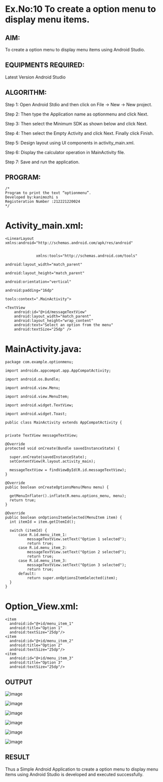 # Ex.No:10 To create a option menu to display menu items.


## AIM:

To create a option menu to display menu items using Android Studio.

## EQUIPMENTS REQUIRED:

Latest Version Android Studio

## ALGORITHM:
Step 1: Open Android Stdio and then click on File -> New -> New project.

Step 2: Then type the Application name as optionmenu and click Next.

Step 3: Then select the Minimum SDK as shown below and click Next.

Step 4: Then select the Empty Activity and click Next. Finally click Finish.

Step 5: Design layout using UI components in activity_main.xml.

Step 6: Display the calculator operation in MainActivity file.

Step 7: Save and run the application.


## PROGRAM:
```
/*
Program to print the text “optionmenu”.
Developed by:kanimozhi s
Registeration Number :212221220024
*/
```
# Activity_main.xml:
~~~
<LinearLayout xmlns:android="http://schemas.android.com/apk/res/android"


              xmlns:tools="http://schemas.android.com/tools"
          
android:layout_width="match_parent"
          
android:layout_height="match_parent"
          
android:orientation="vertical"
          
android:padding="16dp"
          
tools:context=".MainActivity">

<TextView
    android:id="@+id/messageTextView"
    android:layout_width="match_parent"
    android:layout_height="wrap_content"
    android:text="Select an option from the menu"
    android:textSize="25dp" />
~~~
# MainActivity.java:
~~~
package com.example.optionmenu;

import androidx.appcompat.app.AppCompatActivity;

import android.os.Bundle;

import android.view.Menu;

import android.view.MenuItem;

import android.widget.TextView;

import android.widget.Toast;

public class MainActivity extends AppCompatActivity {


private TextView messageTextView;

@Override
protected void onCreate(Bundle savedInstanceState) {

  super.onCreate(savedInstanceState);
  setContentView(R.layout.activity_main);

  messageTextView = findViewById(R.id.messageTextView);
}

@Override
public boolean onCreateOptionsMenu(Menu menu) {

  getMenuInflater().inflate(R.menu.options_menu, menu);
  return true;
}

@Override
public boolean onOptionsItemSelected(MenuItem item) {
  int itemId = item.getItemId();

  switch (itemId) {
      case R.id.menu_item_1:
          messageTextView.setText("Option 1 selected");
          return true;
      case R.id.menu_item_2:
          messageTextView.setText("Option 2 selected");
          return true;
      case R.id.menu_item_3:
          messageTextView.setText("Option 3 selected");
          return true;
      default:
          return super.onOptionsItemSelected(item);
  }
}
~~~
# Option_View.xml:
~~~
<item
  android:id="@+id/menu_item_1"
  android:title="Option 1"
  android:textSize="25dp"/>
<item
  android:id="@+id/menu_item_2"
  android:title="Option 2"
  android:textSize="25dp"/>
<item
  android:id="@+id/menu_item_3"
  android:title="Option 3"
  android:textSize="25dp"/>
~~~

## OUTPUT

![image](https://github.com/Kani-004/Mobile-Application-Development/assets/129577149/0d9a954b-02ee-4747-9b93-5a3d2aee69b9)

![image](https://github.com/Kani-004/Mobile-Application-Development/assets/129577149/d088fb95-1e07-4fed-9fd9-8d2764974372)

![image](https://github.com/Kani-004/Mobile-Application-Development/assets/129577149/abcabe80-2690-402c-8801-ec26e990461d)

![image](https://github.com/Kani-004/Mobile-Application-Development/assets/129577149/3ca8e22b-5150-4488-b1b3-f75e1ee65eb7)

![image](https://github.com/Kani-004/Mobile-Application-Development/assets/129577149/26c522bb-8afc-4b61-9043-21a1540bdf9a)

![image](https://github.com/Kani-004/Mobile-Application-Development/assets/129577149/d025437e-964e-424f-b308-ef0fc79e3bc9)


## RESULT
Thus a Simple Android Application to create a option menu to display menu items using Android Studio is developed and executed successfully.


